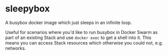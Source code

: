 # sleepybox
A busybox docker image which just sleeps in an infinite loop.

Useful for scenarios where you'd like to run busybox in Docker Swarm as part of an existing Stack and use `docker exec` to get a shell into it. This means you can access Stack resources which otherwise you could not, e.g. networks.
